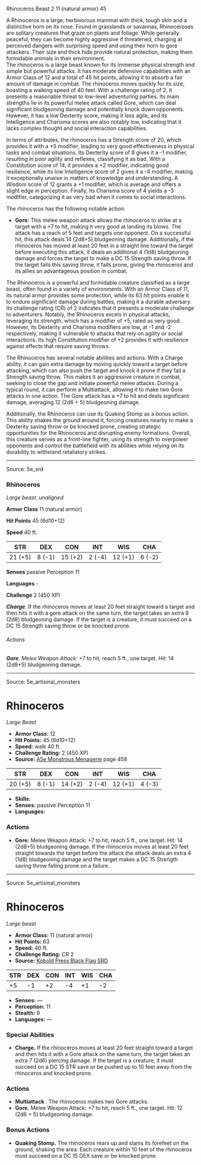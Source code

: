 <MonsterName/>Rhinoceros</MonsterName>
<CreatureType/>Beast</CreatureType>
<CR/>2</CR>
<AC/>11 (natural armor)</AC>
<HP/>45</HP>
<summary>A Rhinoceros is a large, herbivorous mammal with thick, tough skin and a distinctive horn on its nose. Found in grasslands or savannas, Rhinoceroses are solitary creatures that graze on plants and foliage. While generally peaceful, they can become highly aggressive if threatened, charging at perceived dangers with surprising speed and using their horn to gore attackers. Their size and thick hide provide natural protection, making them formidable animals in their environment.</summary>

<summary>The rhinoceros is a large beast known for its immense physical strength and simple but powerful attacks. It has moderate defensive capabilities with an Armor Class of 12 and a total of 45 hit points, allowing it to absorb a fair amount of damage in combat. The rhinoceros moves quickly for its size, boasting a walking speed of 40 feet. With a challenge rating of 2, it presents a reasonable threat to low-level adventuring parties. Its main strengths lie in its powerful melee attack called Gore, which can deal significant bludgeoning damage and potentially knock down opponents. However, it has a low Dexterity score, making it less agile, and its Intelligence and Charisma scores are also notably low, indicating that it lacks complex thought and social interaction capabilities.</summary>

<detail>

In terms of attributes, the rhinoceros has a Strength score of 20, which provides it with a +5 modifier, leading to very good effectiveness in physical tasks and combat situations. Its Dexterity score of 8 gives it a -1 modifier, resulting in poor agility and reflexes, classifying it as bad. With a Constitution score of 14, it provides a +2 modifier, indicating good resilience, while its low Intelligence score of 2 gives it a -4 modifier, making it exceptionally unwise in matters of knowledge and understanding. A Wisdom score of 12 grants a +1 modifier, which is average and offers a slight edge in perception. Finally, its Charisma score of 4 yields a -3 modifier, categorizing it as very bad when it comes to social interactions.

The rhinoceros has the following notable action:

- **Gore:** This melee weapon attack allows the rhinoceros to strike at a target with a +7 to hit, making it very good at landing its blows. The attack has a reach of 5 feet and targets one opponent. On a successful hit, this attack deals 14 (2d8+5) bludgeoning damage. Additionally, if the rhinoceros has moved at least 20 feet in a straight line toward the target before executing this attack, it deals an additional 4 (1d8) bludgeoning damage and forces the target to make a DC 15 Strength saving throw. If the target fails this saving throw, it falls prone, giving the rhinoceros and its allies an advantageous position in combat.

The Rhinoceros is a powerful and formidable creature classified as a large beast, often found in a variety of environments. With an Armor Class of 11, its natural armor provides some protection, while its 63 hit points enable it to endure significant damage during battles, making it a durable adversary. Its challenge rating (CR) of 2 indicates that it presents a moderate challenge to adventurers. Notably, the Rhinoceros excels in physical attacks, leveraging its strength, which has a modifier of +5, rated as very good. However, its Dexterity and Charisma modifiers are low, at -1 and -2 respectively, making it vulnerable to attacks that rely on agility or social interactions. Its high Constitution modifier of +2 provides it with resilience against effects that require saving throws.

The Rhinoceros has several notable abilities and actions. With a Charge ability, it can gain extra damage by moving quickly toward a target before attacking, which can also push the target and knock it prone if they fail a Strength saving throw. This makes it an aggressive creature in combat, seeking to close the gap and initiate powerful melee attacks. During a typical round, it can perform a Multiattack, allowing it to make two Gore attacks in one action. The Gore attack has a +7 to hit and deals significant damage, averaging 12 (2d6 + 5) bludgeoning damage. 

Additionally, the Rhinoceros can use its Quaking Stomp as a bonus action. This ability shakes the ground around it, forcing creatures nearby to make a Dexterity saving throw or be knocked prone, creating strategic opportunities for the Rhinoceros and disrupting enemy formations. Overall, this creature serves as a front-line fighter, using its strength to overpower opponents and control the battlefield with its abilities while relying on its durability to withstand retaliatory strikes.</detail>



---

Source: 5e_srd

### Rhinoceros

*Large beast, unaligned*

**Armor Class** 11 (natural armor)

**Hit Points** 45 (6d10+12)

**Speed** 40 ft.

| STR     | DEX    | CON     | INT    | WIS     | CHA    |
|---------|--------|---------|--------|---------|--------|
| 21 (+5) | 8 (-1) | 15 (+2) | 2 (-4) | 12 (+1) | 6 (-2) |

**Senses** passive Perception 11

**Languages** -

**Challenge** 2 (450 XP)

***Charge***. If the rhinoceros moves at least 20 feet straight toward a target and then hits it with a gore attack on the same turn, the target takes an extra 9 (2d8) bludgeoning damage. If the target is a creature, it must succeed on a DC 15 Strength saving throw or be knocked prone.

###### Actions

***Gore***. *Melee Weapon Attack:* +7 to hit, reach 5 ft., one target. *Hit:* 14 (2d8+5) bludgeoning damage.



---

Source: 5e_artisinal_monsters

# Rhinoceros

*Large* *Beast*

- **Armor Class:** 12
- **Hit Points:** 45 (6d10+12)
- **Speed:** walk 40 ft.
- **Challenge Rating:** 2 (450 XP)
- **Source:** [A5e Monstrous Menagerie](https://enpublishingrpg.com/products/level-up-monstrous-menagerie-a5e) page 458

| STR | DEX | CON | INT | WIS | CHA |
| --- | --- | --- | --- | --- | --- |
| 20 (+5) | 8 (-1) | 14 (+2) | 2 (-4) | 12 (+1) | 4 (-3) |

- **Skills:** 
- **Senses:** passive Perception 11
- **Languages:** 

### Actions

- **Gore:** Melee Weapon Attack: +7 to hit, reach 5 ft., one target. Hit: 14 (2d8+5) bludgeoning damage. If the rhinoceros moves at least 20 feet straight towards the target before the attack  the attack deals an extra 4 (1d8) bludgeoning damage and the target makes a DC 15 Strength saving throw  falling prone on a failure.






---

Source: 5e_artisinal_monsters

# Rhinoceros

*Large beast*

- **Armor Class:** 11 (natural armor)
- **Hit Points:** 63
- **Speed:** 40 ft.
- **Challenge Rating:** CR 2
- **Source:** [Kobold Press Black Flag SRD](https://koboldpress.com/black-flag-roleplaying/)

| STR | DEX | CON | INT | WIS | CHA |
| --- | --- | --- | --- | --- | --- |
| +5 | -1 | +2 | -4 | +1 | -2 |

- **Senses:** —
- **Perception:** 11
- **Stealth:** 9
- **Languages:** —

### Special Abilities

- **Charge.** If the rhinoceros moves at least 20 feet straight toward a target and then hits it with a Gore attack on the same turn, the target takes an extra 7 (2d6) piercing damage. If the target is a creature, it must succeed on a DC 15 STR save or be pushed up to 10 feet away from the rhinoceros and knocked prone.

### Actions

- **Multiattack** . The rhinoceros makes two Gore attacks.
- **Gore.** Melee Weapon Attack: +7 to hit, reach 5 ft., one target. Hit: 12 (2d6 + 5) bludgeoning damage.

### Bonus Actions

- **Quaking Stomp.** The rhinoceros rears up and slams its forefeet on the ground, shaking the area. Each creature within 10 feet of the rhinoceros must succeed on a DC 15 DEX save or be knocked prone.



